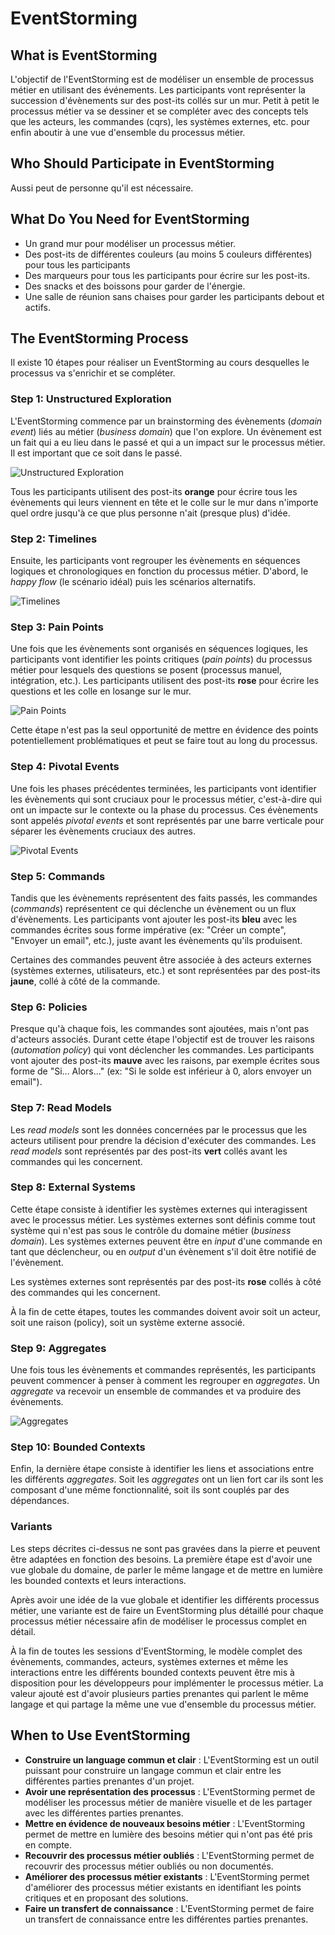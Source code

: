 # EventStorming

## What is EventStorming

L'objectif de l'EventStorming est de modéliser un ensemble de processus métier en utilisant des événements. Les participants vont représenter la succession d'évènements sur des post-its collés sur un mur. Petit à petit le processus métier va se dessiner et se compléter avec des concepts tels que les acteurs, les commandes (cqrs), les systèmes externes, etc. pour enfin aboutir à une vue d'ensemble du processus métier.

## Who Should Participate in EventStorming

Aussi peut de personne qu'il est nécessaire.

## What Do You Need for EventStorming

- Un grand mur pour modéliser un processus métier.
- Des post-its de différentes couleurs (au moins 5 couleurs différentes) pour tous les participants
- Des marqueurs pour tous les participants pour écrire sur les post-its.
- Des snacks et des boissons pour garder de l'énergie.
- Une salle de réunion sans chaises pour garder les participants debout et actifs.

## The EventStorming Process

Il existe 10 étapes pour réaliser un EventStorming au cours desquelles le processus va s'enrichir et se compléter.

### Step 1: Unstructured Exploration

L'EventStorming commence par un brainstorming des évènements (_domain event_) liés au métier (_business domain_) que l'on explore. Un évènement est un fait qui a eu lieu dans le passé et qui a un impact sur le processus métier. Il est important que ce soit dans le passé.

![Unstructured Exploration](./img/step1-exploration.png)

Tous les participants utilisent des post-its __orange__ pour écrire tous les évènements qui leurs viennent en tête et le colle sur le mur dans n'importe quel ordre jusqu'à ce que plus personne n'ait (presque plus) d'idée.

### Step 2: Timelines

Ensuite, les participants vont regrouper les évènements en séquences logiques et chronologiques en fonction du processus métier. D'abord, le _happy flow_ (le scénario idéal) puis les scénarios alternatifs.

![Timelines](./img/step2-timelines.png)

### Step 3: Pain Points

Une fois que les évènements sont organisés en séquences logiques, les participants vont identifier les points critiques (_pain points_) du processus métier pour lesquels des questions se posent (processus manuel, intégration, etc.). Les participants utilisent des post-its __rose__ pour écrire les questions et les colle en losange sur le mur.

![Pain Points](./img/step3-pain-points.png)

Cette étape n'est pas la seul opportunité de mettre en évidence des points potentiellement problématiques et peut se faire tout au long du processus.

### Step 4: Pivotal Events

Une fois les phases précédentes terminées, les participants vont identifier les évènements qui sont cruciaux pour le processus métier, c'est-à-dire qui ont un impacte sur le contexte ou la phase du processus. Ces évènements sont appelés _pivotal events_ et sont représentés par une barre verticale pour séparer les évènements cruciaux des autres.

![Pivotal Events](./img/step4-pivotal-events.png)

### Step 5: Commands

Tandis que les évènements représentent des faits passés, les commandes (_commands_) représentent ce qui déclenche un évènement ou un flux d'évènements. Les participants vont ajouter les post-its __bleu__ avec les commandes écrites sous forme impérative (ex: "Créer un compte", "Envoyer un email", etc.), juste avant les évènements qu'ils produisent.

Certaines des commandes peuvent être associée à des acteurs externes (systèmes externes, utilisateurs, etc.) et sont représentées par des post-its __jaune__, collé à côté de la commande.

### Step 6: Policies

Presque qu'à chaque fois, les commandes sont ajoutées, mais n'ont pas d'acteurs associés. Durant cette étape l'objectif est de trouver les raisons (_automation policy_) qui vont déclencher les commandes. Les participants vont ajouter des post-its __mauve__ avec les raisons, par exemple écrites sous forme de "Si... Alors..." (ex: "Si le solde est inférieur à 0, alors envoyer un email").

### Step 7: Read Models

Les _read models_ sont les données concernées par le processus que les acteurs utilisent pour prendre la décision d'exécuter des commandes. Les _read models_ sont représentés par des post-its __vert__ collés avant les commandes qui les concernent.

### Step 8: External Systems

Cette étape consiste à identifier les systèmes externes qui interagissent avec le processus métier. Les systèmes externes sont définis comme tout système qui n'est pas sous le contrôle du domaine métier (_business domain_). Les systèmes externes peuvent être en _input_ d'une commande en tant que déclencheur, ou en _output_ d'un évènement s'il doit être notifié de l'évènement.

Les systèmes externes sont représentés par des post-its __rose__ collés à côté des commandes qui les concernent.

À la fin de cette étapes, toutes les commandes doivent avoir soit un acteur, soit une raison (policy), soit un système externe associé.

### Step 9: Aggregates

Une fois tous les évènements et commandes représentés, les participants peuvent commencer à penser à comment les regrouper en _aggregates_. Un _aggregate_ va recevoir un ensemble de commandes et va produire des évènements.

![Aggregates](./img/step9-aggregates.png)

### Step 10: Bounded Contexts

Enfin, la dernière étape consiste à identifier les liens et associations entre les différents _aggregates_. Soit les _aggregates_ ont un lien fort car ils sont les composant d'une même fonctionnalité, soit ils sont couplés par des dépendances.

### Variants

Les steps décrites ci-dessus ne sont pas gravées dans la pierre et peuvent être adaptées en fonction des besoins. La première étape est d'avoir une vue globale du domaine, de parler le même langage et de mettre en lumière les bounded contexts et leurs interactions.

Après avoir une idée de la vue globale et identifier les différents processus métier, une variante est de faire un EventStorming plus détaillé pour chaque processus métier nécessaire afin de modéliser le processus complet en détail.

À la fin de toutes les sessions d'EventStorming, le modèle complet des évènements, commandes, acteurs, systèmes externes et même les interactions entre les différents bounded contexts peuvent être mis à disposition pour les développeurs pour implémenter le processus métier. La valeur ajouté est d'avoir plusieurs parties prenantes qui parlent le même langage et qui partage la même une vue d'ensemble du processus métier.

## When to Use EventStorming

- __Construire un language commun et clair__ : L'EventStorming est un outil puissant pour construire un langage commun et clair entre les différentes parties prenantes d'un projet.
- __Avoir une représentation des processus__ : L'EventStorming permet de modéliser les processus métier de manière visuelle et de les partager avec les différentes parties prenantes.
- __Mettre en évidence de nouveaux besoins métier__ : L'EventStorming permet de mettre en lumière des besoins métier qui n'ont pas été pris en compte.
- __Recouvrir des processus métier oubliés__ : L'EventStorming permet de recouvrir des processus métier oubliés ou non documentés.
- __Améliorer des processus métier existants__ : L'EventStorming permet d'améliorer des processus métier existants en identifiant les points critiques et en proposant des solutions.
- __Faire un transfert de connaissance__ : L'EventStorming permet de faire un transfert de connaissance entre les différentes parties prenantes.